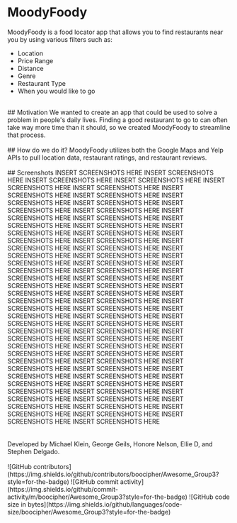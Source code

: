 # MoodyFoody
MoodyFoody is a food locator app that allows you to find restaurants near you by using various filters such as:
- Location
- Price Range
- Distance
- Genre
- Restaurant Type
- When you would like to go
<br />
## Motivation
We wanted to create an app that could be used to solve a problem in people's daily lives. Finding a good restaurant to go to can often take way more time than it should, so we created MoodyFoody to streamline that process.
<br />
<br />
## How do we do it?
MoodyFoody utilizes both the Google Maps and Yelp APIs to pull location data, restaurant ratings, and restaurant reviews.
<br />
<br />
## Screenshots
INSERT SCREENSHOTS HERE INSERT SCREENSHOTS HERE INSERT SCREENSHOTS HERE INSERT SCREENSHOTS HERE INSERT SCREENSHOTS HERE INSERT SCREENSHOTS HERE INSERT SCREENSHOTS HERE INSERT SCREENSHOTS HERE INSERT SCREENSHOTS HERE INSERT SCREENSHOTS HERE INSERT SCREENSHOTS HERE INSERT SCREENSHOTS HERE INSERT SCREENSHOTS HERE INSERT SCREENSHOTS HERE INSERT SCREENSHOTS HERE INSERT SCREENSHOTS HERE INSERT SCREENSHOTS HERE INSERT SCREENSHOTS HERE INSERT SCREENSHOTS HERE INSERT SCREENSHOTS HERE INSERT SCREENSHOTS HERE INSERT SCREENSHOTS HERE INSERT SCREENSHOTS HERE INSERT SCREENSHOTS HERE INSERT SCREENSHOTS HERE INSERT SCREENSHOTS HERE INSERT SCREENSHOTS HERE INSERT SCREENSHOTS HERE INSERT SCREENSHOTS HERE INSERT SCREENSHOTS HERE INSERT SCREENSHOTS HERE INSERT SCREENSHOTS HERE INSERT SCREENSHOTS HERE INSERT SCREENSHOTS HERE INSERT SCREENSHOTS HERE INSERT SCREENSHOTS HERE INSERT SCREENSHOTS HERE INSERT SCREENSHOTS HERE INSERT SCREENSHOTS HERE INSERT SCREENSHOTS HERE INSERT SCREENSHOTS HERE INSERT SCREENSHOTS HERE INSERT SCREENSHOTS HERE INSERT SCREENSHOTS HERE INSERT SCREENSHOTS HERE INSERT SCREENSHOTS HERE INSERT SCREENSHOTS HERE INSERT SCREENSHOTS HERE INSERT SCREENSHOTS HERE INSERT SCREENSHOTS HERE INSERT SCREENSHOTS HERE INSERT SCREENSHOTS HERE INSERT SCREENSHOTS HERE INSERT SCREENSHOTS HERE INSERT SCREENSHOTS HERE INSERT SCREENSHOTS HERE INSERT SCREENSHOTS HERE INSERT SCREENSHOTS HERE INSERT SCREENSHOTS HERE INSERT SCREENSHOTS HERE INSERT SCREENSHOTS HERE INSERT SCREENSHOTS HERE INSERT SCREENSHOTS HERE INSERT SCREENSHOTS HERE INSERT SCREENSHOTS HERE INSERT SCREENSHOTS HERE INSERT SCREENSHOTS HERE INSERT SCREENSHOTS HERE 
<br />
<br />
<br />
Developed by Michael Klein, George Geils, Honore Nelson, Ellie D, and Stephen Delgado.
<br />
<br />
![GitHub contributors](https://img.shields.io/github/contributors/boocipher/Awesome_Group3?style=for-the-badge) ![GitHub commit activity](https://img.shields.io/github/commit-activity/m/boocipher/Awesome_Group3?style=for-the-badge) ![GitHub code size in bytes](https://img.shields.io/github/languages/code-size/boocipher/Awesome_Group3?style=for-the-badge)